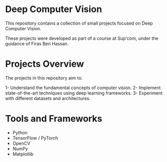 # Deep Computer Vision

This repository contains a collection of small projects focused on Deep Computer Vision.

These projects were developed as part of a course at Sup'com, under the guidance of Firas Ben Hassan.

# Projects Overview

The projects in this repository aim to:

1- Understand the fundamental concepts of computer vision.
2- Implement state-of-the-art techniques using deep learning frameworks.
3- Experiment with different datasets and architectures.

 # Tools and Frameworks

- Python
- TensorFlow / PyTorch
- OpenCV
- NumPy
- Matplotlib
